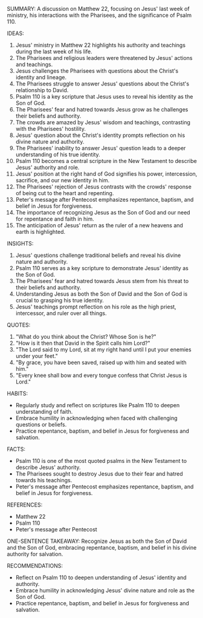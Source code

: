 SUMMARY:
A discussion on Matthew 22, focusing on Jesus' last week of ministry, his interactions with the Pharisees, and the significance of Psalm 110.

IDEAS:
1. Jesus' ministry in Matthew 22 highlights his authority and teachings during the last week of his life.
2. The Pharisees and religious leaders were threatened by Jesus' actions and teachings.
3. Jesus challenges the Pharisees with questions about the Christ's identity and lineage.
4. The Pharisees struggle to answer Jesus' questions about the Christ's relationship to David.
5. Psalm 110 is a key scripture that Jesus uses to reveal his identity as the Son of God.
6. The Pharisees' fear and hatred towards Jesus grow as he challenges their beliefs and authority.
7. The crowds are amazed by Jesus' wisdom and teachings, contrasting with the Pharisees' hostility.
8. Jesus' question about the Christ's identity prompts reflection on his divine nature and authority.
9. The Pharisees' inability to answer Jesus' question leads to a deeper understanding of his true identity.
10. Psalm 110 becomes a central scripture in the New Testament to describe Jesus' authority and role.
11. Jesus' position at the right hand of God signifies his power, intercession, sacrifice, and our new identity in him.
12. The Pharisees' rejection of Jesus contrasts with the crowds' response of being cut to the heart and repenting.
13. Peter's message after Pentecost emphasizes repentance, baptism, and belief in Jesus for forgiveness.
14. The importance of recognizing Jesus as the Son of God and our need for repentance and faith in him.
15. The anticipation of Jesus' return as the ruler of a new heavens and earth is highlighted.

INSIGHTS:
1. Jesus' questions challenge traditional beliefs and reveal his divine nature and authority.
2. Psalm 110 serves as a key scripture to demonstrate Jesus' identity as the Son of God.
3. The Pharisees' fear and hatred towards Jesus stem from his threat to their beliefs and authority.
4. Understanding Jesus as both the Son of David and the Son of God is crucial to grasping his true identity.
5. Jesus' teachings prompt reflection on his role as the high priest, intercessor, and ruler over all things.

QUOTES:
1. "What do you think about the Christ? Whose Son is he?"
2. "How is it then that David in the Spirit calls him Lord?"
3. "The Lord said to my Lord, sit at my right hand until I put your enemies under your feet."
4. "By grace, you have been saved, raised up with him and seated with him."
5. "Every knee shall bow and every tongue confess that Christ Jesus is Lord."

HABITS:
- Regularly study and reflect on scriptures like Psalm 110 to deepen understanding of faith.
- Embrace humility in acknowledging when faced with challenging questions or beliefs.
- Practice repentance, baptism, and belief in Jesus for forgiveness and salvation.

FACTS:
- Psalm 110 is one of the most quoted psalms in the New Testament to describe Jesus' authority.
- The Pharisees sought to destroy Jesus due to their fear and hatred towards his teachings.
- Peter's message after Pentecost emphasizes repentance, baptism, and belief in Jesus for forgiveness.

REFERENCES:
- Matthew 22
- Psalm 110
- Peter's message after Pentecost

ONE-SENTENCE TAKEAWAY:
Recognize Jesus as both the Son of David and the Son of God, embracing repentance, baptism, and belief in his divine authority for salvation.

RECOMMENDATIONS:
- Reflect on Psalm 110 to deepen understanding of Jesus' identity and authority.
- Embrace humility in acknowledging Jesus' divine nature and role as the Son of God.
- Practice repentance, baptism, and belief in Jesus for forgiveness and salvation.